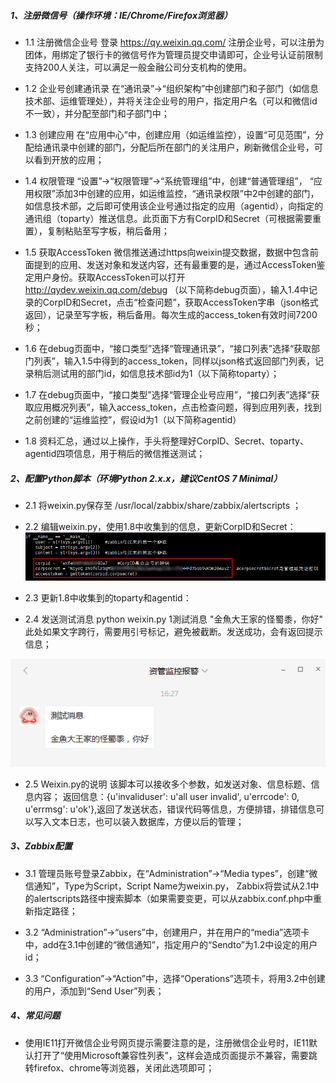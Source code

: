 ##### 1、注册微信号（操作环境：IE/Chrome/Firefox浏览器）
* 1.1 注册微信企业号 登录 https://qy.weixin.qq.com/ 注册企业号，可以注册为团体，用绑定了银行卡的微信号作为管理员提交申请即可，企业号认证前限制支持200人关注，可以满足一般金融公司分支机构的使用。

* 1.2 企业号创建通讯录 在“通讯录”->“组织架构”中创建部门和子部门（如信息技术部、运维管理处），并将关注企业号的用户，指定用户名（可以和微信id不一致），并分配至部门和子部门中；

* 1.3 创建应用 在“应用中心”中，创建应用（如运维监控），设置“可见范围”，分配给通讯录中创建的部门，分配后所在部门的关注用户，刷新微信企业号，可以看到开放的应用；

* 1.4 权限管理 “设置”->“权限管理”->“系统管理组”中，创建“普通管理组”， “应用权限”添加3中创建的应用，如运维监控，“通讯录权限”中2中创建的部门，如信息技术部，之后即可使用该企业号通过指定的应用（agentid），向指定的通讯组（toparty）推送信息。此页面下方有CorpID和Secret（可根据需要重置），复制粘贴至写字板，稍后备用；

* 1.5 获取AccessToken 微信推送通过https向weixin提交数据，数据中包含前面提到的应用、发送对象和发送内容，还有最重要的是，通过AccessToken鉴定用户身份。获取AccessToken可以打开 http://qydev.weixin.qq.com/debug （以下简称debug页面），输入1.4中记录的CorpID和Secret，点击“检查问题”，获取AccessToken字串（json格式返回），记录至写字板，稍后备用。每次生成的access_token有效时间7200秒；

* 1.6 在debug页面中，“接口类型”选择“管理通讯录”，“接口列表”选择“获取部门列表”，输入1.5中得到的access_token，同样以json格式返回部门列表，记录稍后测试用的部门id，如信息技术部id为1（以下简称toparty）；

* 1.7 在debug页面中，“接口类型”选择“管理企业号应用”，“接口列表”选择“获取应用概况列表”，输入access_token，点击检查问题，得到应用列表，找到之前创建的“运维监控”，假设id为1（以下简称agentid）

* 1.8 资料汇总，通过以上操作，手头将整理好CorpID、Secret、toparty、agentid四项信息，用于稍后的微信推送测试；

##### 2、配置Python脚本（环境Python 2.x.x，建议CentOS 7 Minimal）

* 2.1 将weixin.py保存至 /usr/local/zabbix/share/zabbix/alertscripts ；

* 2.2 编辑weixin.py，使用1.8中收集到的信息，更新CorpID和Secret：
![Image text](https://github.com/QingYu2017/pic/blob/master/01.png)

* 2.3 更新1.8中收集到的toparty和agentid：

* 2.4 发送测试消息
python weixin.py 1測試消息 "金魚大王家的怪蜀黍，你好"
此处如果文字跨行，需要用引号标记，避免被截断。发送成功，会有返回提示信息；

![Image text](https://github.com/QingYu2017/pic/blob/master/02.png)

* 2.5 Weixin.py的说明
该脚本可以接收多个参数，如发送对象、信息标题、信息内容；
返回信息：{u'invaliduser': u'all user invalid', u'errcode': 0, u'errmsg': u'ok'},返回了发送状态，错误代码等信息，方便排错，排错信息可以写入文本日志，也可以装入数据库，方便以后的管理；

##### 3、Zabbix配置

* 3.1 	管理员账号登录Zabbix，在“Administration”->“Media types”，创建“微信通知”，Type为Script，Script Name为weixin.py， Zabbix将尝试从2.1中的alertscripts路径中搜索脚本（如果需要变更，可以从zabbix.conf.php中重新指定路径；

* 3.2 “Administration”->“users”中，创建用户，并在用户的“media”选项卡中，add在3.1中创建的“微信通知”，指定用户的“Sendto”为1.2中设定的用户id；

* 3.3 “Configuration”->“Action”中，选择“Operations”选项卡，将用3.2中创建的用户，添加到“Send User”列表；

##### 4、常见问题

* 使用IE11打开微信企业号网页提示需要注意的是，注册微信企业号时，IE11默认打开了“使用Microsoft兼容性列表”，这样会造成页面提示不兼容，需要跳转firefox、chrome等浏览器，关闭此选项即可；
